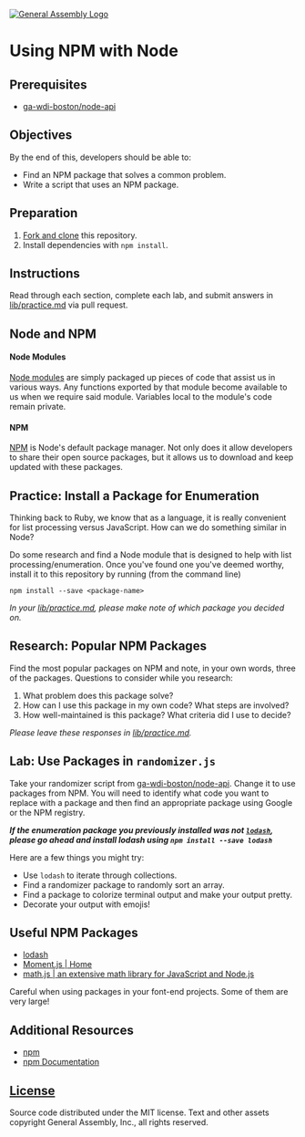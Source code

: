 [![General Assembly Logo](https://camo.githubusercontent.com/1a91b05b8f4d44b5bbfb83abac2b0996d8e26c92/687474703a2f2f692e696d6775722e636f6d2f6b6538555354712e706e67)](https://generalassemb.ly/education/web-development-immersive)

# Using NPM with Node

## Prerequisites

-   [ga-wdi-boston/node-api](https://github.com/ga-wdi-boston/node-api)

## Objectives

By the end of this, developers should be able to:

-   Find an NPM package that solves a common problem.
-   Write a script that uses an NPM package.

## Preparation

1.  [Fork and clone](https://github.com/ga-wdi-boston/meta/wiki/ForkAndClone)
    this repository.
1.  Install dependencies with `npm install`.

## Instructions

Read through each section, complete each lab, and submit answers in
[lib/practice.md](lib/practice.md) via pull request.

## Node and NPM

#### Node Modules

[Node modules](https://nodejs.org/api/modules.html#modules_modules) are simply
packaged up pieces of code that assist us in various ways. Any functions
exported by that module become available to us when we require said module.
Variables local to the module's code remain private.

#### NPM

[NPM](https://docs.npmjs.com/getting-started/what-is-npm) is Node's default
package manager. Not only does it allow developers to share their open source
packages, but it allows us to download and keep updated with these packages.

## Practice: Install a Package for Enumeration

Thinking back to Ruby, we know that as a language, it is really convenient for
list processing versus JavaScript. How can we do something similar in Node?

Do some research and find a Node module that is designed to help with list
processing/enumeration. Once you've found one you've deemed worthy, install it
to this repository by running (from the command line)

`npm install --save <package-name>`

*In your [lib/practice.md](lib/practice.md), please make note of which package
you decided on.*

## Research: Popular NPM Packages

Find the most popular packages on NPM and note, in your own words, three of the
packages. Questions to consider while you research:

1.  What problem does this package solve?
1.  How can I use this package in my own code? What steps are involved?
1.  How well-maintained is this package? What criteria did I use to decide?

*Please leave these responses in [lib/practice.md](lib/practice.md).*

## Lab: Use Packages in `randomizer.js`

Take your randomizer script from
[ga-wdi-boston/node-api](https://github.com/ga-wdi-boston/node-api). Change it
to use packages from NPM. You will need to identify what code you want to
replace with a package and then find an appropriate package using Google or the
NPM registry.

***If the enumeration package you previously installed was not [`lodash`](https://lodash.com/docsÂ),
please go ahead and install lodash using `npm install --save lodash`***

Here are a few things you might try:

-   Use `lodash` to iterate through collections.
-   Find a randomizer package to randomly sort an array.
-   Find a package to colorize terminal output and make your output pretty.
-   Decorate your output with emojis!

## Useful NPM Packages

-   [lodash](https://lodash.com/)
-   [Moment.js | Home](http://momentjs.com/)
-   [math.js | an extensive math library for JavaScript and Node.js](http://mathjs.org/)

Careful when using packages in your font-end projects. Some of them are very
large!

## Additional Resources

-   [npm](https://www.npmjs.com/)
-   [npm Documentation](https://docs.npmjs.com/)

## [License](LICENSE)

Source code distributed under the MIT license. Text and other assets copyright
General Assembly, Inc., all rights reserved.
